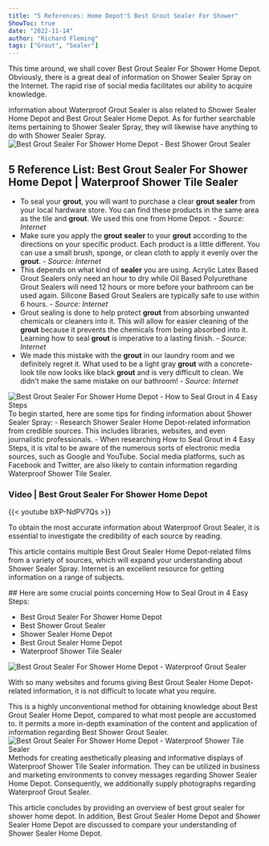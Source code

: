 ```yaml
---
title: "5 References: Home Depot'S Best Grout Sealer For Shower"
ShowToc: true 
date: "2022-11-14"
author: "Richard Fleming" 
tags: ["Grout", "Sealer"]
---
```


	
This time around, we shall cover Best Grout Sealer For Shower Home Depot. Obviously, there is a great deal of information on Shower Sealer Spray on the Internet. The rapid rise of social media facilitates our ability to acquire knowledge.

information about Waterproof Grout Sealer is also related to Shower Sealer Home Depot and Best Grout Sealer Home Depot. As for further searchable items pertaining to Shower Sealer Spray, they will likewise have anything to do with Shower Sealer Spray.
<img loading="lazy" src="http://www.sportsmenclassicclub.com/wp-content/forum-image-uploads/pfidahospud/splash_guard2.jpg" onerror="this.onerror=null;this.src='https://blogger.googleusercontent.com/img/a/AVvXsEhe7F7TRXHtjiKvHb5vS7DmnxvpHiDyoYyYvm1nHB3Qp2_w3BnM6A2eq4v7FYxCC9bfZt3a9vIMtAYEKUiaDQbHMg-ViyGmRIj39MLp0bGFfgfYw1Dc9q_H-T0wiTm3l0Uq42dETrN9eC8aGJ9_IORZsxST1AcLR7np1koOfcc7tnHa4S8Mwz_xD9d0=s16000';" alt="Best Grout Sealer For Shower Home Depot - Best Shower Grout Sealer" >

## 5 Reference List: Best Grout Sealer For Shower Home Depot | Waterproof Shower Tile Sealer
-   To seal your **grout**, you will want to purchase a clear **grout** **sealer** from your local hardware store. You can find these products in the same area as the tile and **grout**. We used this one from Home Depot. - <cite>Source: Internet</cite>
-   Make sure you apply the **grout** **sealer** to your **grout** according to the directions on your specific product. Each product is a little different. You can use a small brush, sponge, or clean cloth to apply it evenly over the **grout**. - <cite>Source: Internet</cite>
-   This depends on what kind of **sealer** you are using. Acrylic Latex Based Grout Sealers only need an hour to dry while Oil Based Polyurethane Grout Sealers will need 12 hours or more before your bathroom can be used again. Silicone Based Grout Sealers are typically safe to use within 6 hours. - <cite>Source: Internet</cite>
-   Grout sealing is done to help protect **grout** from absorbing unwanted chemicals or cleaners into it. This will allow for easier cleaning of the **grout** because it prevents the chemicals from being absorbed into it. Learning how to seal **grout** is imperative to a lasting finish. - <cite>Source: Internet</cite>
-   We made this mistake with the **grout** in our laundry room and we definitely regret it. What used to be a light gray **grout** with a concrete-look tile now looks like black **grout** and is very difficult to clean. We didn’t make the same mistake on our bathroom! - <cite>Source: Internet</cite>


<img loading="lazy" src="https://www.tiledepot.co.nz/cache/catalogue/items/6165_0-550x550.jpg" onerror="this.onerror=null;this.src='https://blogger.googleusercontent.com/img/a/AVvXsEhe7F7TRXHtjiKvHb5vS7DmnxvpHiDyoYyYvm1nHB3Qp2_w3BnM6A2eq4v7FYxCC9bfZt3a9vIMtAYEKUiaDQbHMg-ViyGmRIj39MLp0bGFfgfYw1Dc9q_H-T0wiTm3l0Uq42dETrN9eC8aGJ9_IORZsxST1AcLR7np1koOfcc7tnHa4S8Mwz_xD9d0=s16000';" alt="Best Grout Sealer For Shower Home Depot - How to Seal Grout in 4 Easy Steps" >
To begin started, here are some tips for finding information about Shower Sealer Spray:
- Research Shower Sealer Home Depot-related information from credible sources. This includes libraries, websites, and even journalistic professionals.
- When researching How to Seal Grout in 4 Easy Steps, it is vital to be aware of the numerous sorts of electronic media sources, such as Google and YouTube. Social media platforms, such as Facebook and Twitter, are also likely to contain information regarding Waterproof Shower Tile Sealer.

### Video | Best Grout Sealer For Shower Home Depot
{{< youtube bXP-NdPV7Qs >}} 

To obtain the most accurate information about Waterproof Grout Sealer, it is essential to investigate the credibility of each source by reading.

This article contains multiple Best Grout Sealer Home Depot-related films from a variety of sources, which will expand your understanding about Shower Sealer Spray. Internet is an excellent resource for getting information on a range of subjects.
<script async="async" data-cfasync="false" src="//normallydemandedalter.com/fe63df3c5408708b15d8dc3d9b206b31/invoke.js"></script>
<div id="container-fe63df3c5408708b15d8dc3d9b206b31"></div>
## Here are some crucial points concerning How to Seal Grout in 4 Easy Steps:

- Best Grout Sealer For Shower Home Depot
- Best Shower Grout Sealer
- Shower Sealer Home Depot
- Best Grout Sealer Home Depot
- Waterproof Shower Tile Sealer

 <img loading="lazy" src="https://i.pinimg.com/originals/1e/e6/24/1ee6242b45286df395a0c2ddbfc90ff4.jpg" onerror="this.onerror=null;this.src='https://blogger.googleusercontent.com/img/a/AVvXsEhe7F7TRXHtjiKvHb5vS7DmnxvpHiDyoYyYvm1nHB3Qp2_w3BnM6A2eq4v7FYxCC9bfZt3a9vIMtAYEKUiaDQbHMg-ViyGmRIj39MLp0bGFfgfYw1Dc9q_H-T0wiTm3l0Uq42dETrN9eC8aGJ9_IORZsxST1AcLR7np1koOfcc7tnHa4S8Mwz_xD9d0=s16000';" alt="Best Grout Sealer For Shower Home Depot - Waterproof Grout Sealer" >

With so many websites and forums giving Best Grout Sealer Home Depot-related information, it is not difficult to locate what you require.

This is a highly unconventional method for obtaining knowledge about Best Grout Sealer Home Depot, compared to what most people are accustomed to. It permits a more in-depth examination of the content and application of information regarding Best Shower Grout Sealer.
<img loading="lazy" src="https://www.tilecleaning.org/sealing-grout/sealing-grout-header.jpg" onerror="this.onerror=null;this.src='https://blogger.googleusercontent.com/img/a/AVvXsEhe7F7TRXHtjiKvHb5vS7DmnxvpHiDyoYyYvm1nHB3Qp2_w3BnM6A2eq4v7FYxCC9bfZt3a9vIMtAYEKUiaDQbHMg-ViyGmRIj39MLp0bGFfgfYw1Dc9q_H-T0wiTm3l0Uq42dETrN9eC8aGJ9_IORZsxST1AcLR7np1koOfcc7tnHa4S8Mwz_xD9d0=s16000';" alt="Best Grout Sealer For Shower Home Depot - Waterproof Shower Tile Sealer" >
Methods for creating aesthetically pleasing and informative displays of Waterproof Shower Tile Sealer information. They can be utilized in business and marketing environments to convey messages regarding Shower Sealer Home Depot. Consequently, we additionally supply photographs regarding Waterproof Grout Sealer.

This article concludes by providing an overview of best grout sealer for shower home depot. In addition, Best Grout Sealer Home Depot and Shower Sealer Home Depot are discussed to compare your understanding of Shower Sealer Home Depot.
	
	


